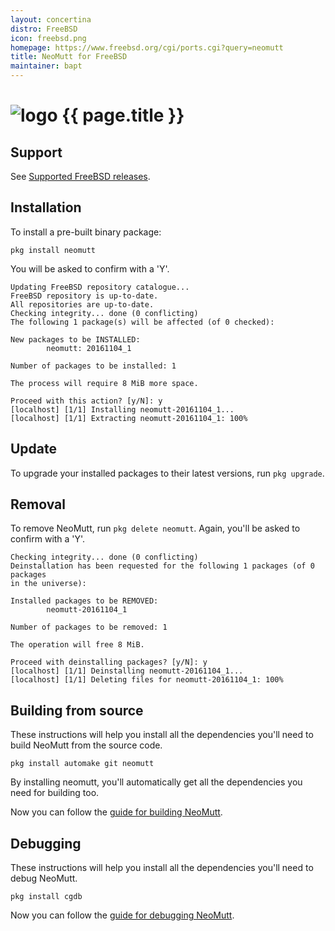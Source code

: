 ```yaml
---
layout: concertina
distro: FreeBSD
icon: freebsd.png
homepage: https://www.freebsd.org/cgi/ports.cgi?query=neomutt
title: NeoMutt for FreeBSD
maintainer: bapt
---
```


# ![logo](/images/distros/{{page.icon}}) {{ page.title }}

## Support <a id="support"></a>

See [Supported FreeBSD releases](https://www.freebsd.org/security/#sup).

## Installation <a id="install"></a>

To install a pre-built binary package:

```
pkg install neomutt
```

You will be asked to confirm with a 'Y'.

```reply
Updating FreeBSD repository catalogue...
FreeBSD repository is up-to-date.
All repositories are up-to-date.
Checking integrity... done (0 conflicting)
The following 1 package(s) will be affected (of 0 checked):

New packages to be INSTALLED:
        neomutt: 20161104_1

Number of packages to be installed: 1

The process will require 8 MiB more space.

Proceed with this action? [y/N]: y
[localhost] [1/1] Installing neomutt-20161104_1...
[localhost] [1/1] Extracting neomutt-20161104_1: 100%
```

## Update <a id="update"></a>

To upgrade your installed packages to their latest versions, run `pkg upgrade`.

## Removal <a id="remove"></a>

To remove NeoMutt, run `pkg delete neomutt`. Again, you'll be asked to confirm
with a 'Y'.

```reply
Checking integrity... done (0 conflicting)
Deinstallation has been requested for the following 1 packages (of 0 packages
in the universe):

Installed packages to be REMOVED:
        neomutt-20161104_1

Number of packages to be removed: 1

The operation will free 8 MiB.

Proceed with deinstalling packages? [y/N]: y
[localhost] [1/1] Deinstalling neomutt-20161104_1...
[localhost] [1/1] Deleting files for neomutt-20161104_1: 100%
```

## Building from source <a id="build"></a>

These instructions will help you install all the dependencies you'll need to
build NeoMutt from the source code.

```
pkg install automake git neomutt
```

By installing neomutt, you'll automatically get all the dependencies you need
for building too.

Now you can follow the [guide for building NeoMutt](/dev/build).

## Debugging <a id="debug"></a>

These instructions will help you install all the dependencies you'll need to
debug NeoMutt.

```
pkg install cgdb
```

Now you can follow the [guide for debugging NeoMutt](../dev/build/debug).

